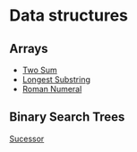 # Data structures

## Arrays

- [Two Sum](./arrays/two-sum)
- [Longest Substring](./arrays/longest-substring)
- [Roman Numeral](./arrays/roman-numeral)

## Binary Search Trees

[Sucessor](./bst/successor)
